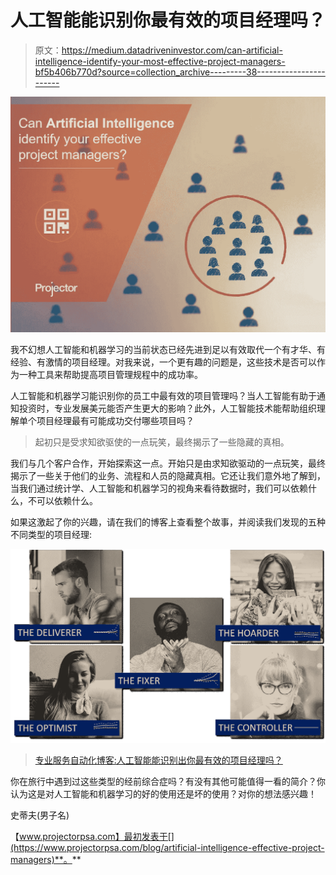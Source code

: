 # 人工智能能识别你最有效的项目经理吗？

> 原文：<https://medium.datadriveninvestor.com/can-artificial-intelligence-identify-your-most-effective-project-managers-bf5b406b770d?source=collection_archive---------38----------------------->

![](img/c8d63db16d6f76a3e0b7c23e326d2078.png)

我不幻想人工智能和机器学习的当前状态已经先进到足以有效取代一个有才华、有经验、有激情的项目经理。对我来说，一个更有趣的问题是，这些技术是否可以作为一种工具来帮助提高项目管理规程中的成功率。

人工智能和机器学习能识别你的员工中最有效的项目管理吗？当人工智能有助于通知投资时，专业发展美元能否产生更大的影响？此外，人工智能技术能帮助组织理解单个项目经理最有可能成功交付哪些项目吗？

> 起初只是受求知欲驱使的一点玩笑，最终揭示了一些隐藏的真相。

我们与几个客户合作，开始探索这一点。开始只是由求知欲驱动的一点玩笑，最终揭示了一些关于他们的业务、流程和人员的隐藏真相。它还让我们意外地了解到，当我们通过统计学、人工智能和机器学习的视角来看待数据时，我们可以依赖什么，不可以依赖什么。

如果这激起了你的兴趣，请在我们的博客上查看整个故事，并阅读我们发现的五种不同类型的项目经理:

![](img/dca8ea708e1cd28c32a42d55994d93dc.png)

> [专业服务自动化博客:人工智能能识别出你最有效的项目经理吗？](https://www.projectorpsa.com/blog/artificial-intelligence-effective-project-managers)

你在旅行中遇到过这些类型的经前综合症吗？有没有其他可能值得一看的简介？你认为这是对人工智能和机器学习的好的使用还是坏的使用？对你的想法感兴趣！

史蒂夫(男子名)

【www.projectorpsa.com】最初发表于[](https://www.projectorpsa.com/blog/artificial-intelligence-effective-project-managers)**。**